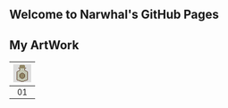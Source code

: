 ## Welcome to Narwhal's GitHub Pages

## My ArtWork

<table class="center">
    <thead>
        <tr>
            <th><img src="original/9a922f5a98f38abb57e24b5e622620fe057fb414dfa3e2e2d400df8a092794df.png" with="128" heigh="128" alt="Bottle"></th>
        </tr>
    </thead>
    <tbody>
        <tr>
            <td align="center">01</td>
        </tr>
    </tbody>
</table>
